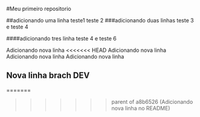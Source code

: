 #Meu primeiro repositorio

##adicionando uma linha
teste1 teste 2
###adicionando duas linhas
teste 3 e teste 4

####adicionando tres linha
teste 4 e teste 6

Adicionando nova linha
<<<<<<< HEAD
Adicionando nova linha
Adicionando nova linha
Adicionando nova linha
## Nova linha brach DEV
=======
>>>>>>> parent of a8b6526 (Adicionando nova linha no README)
